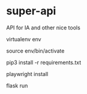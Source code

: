 # super-api
API for IA and other nice tools

virtualenv env

source env/bin/activate

pip3 install -r requirements.txt

playwright install

flask run
